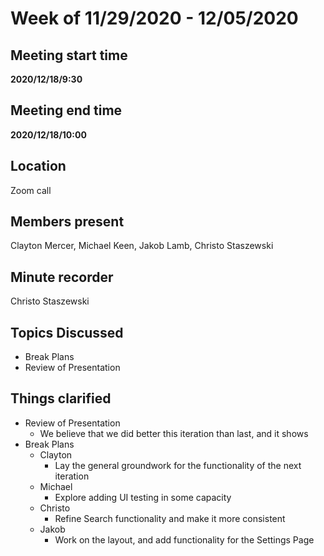 
# Week of 11/29/2020 - 12/05/2020

## Meeting start time
**2020/12/18/9:30**

## Meeting end time
**2020/12/18/10:00**

## Location
Zoom call

## Members present
Clayton Mercer, Michael Keen, Jakob Lamb, Christo Staszewski

## Minute recorder
Christo Staszewski

## Topics Discussed
- Break Plans
- Review of Presentation

## Things clarified
- Review of Presentation
	- We believe that we did better this iteration than last, and it shows
- Break Plans
	- Clayton
		- Lay the general groundwork for the functionality of the next iteration
	- Michael
		- Explore adding UI testing in some capacity
	- Christo
		- Refine Search functionality and make it more consistent
	- Jakob
		- Work on the layout, and add functionality for the Settings Page
